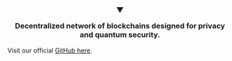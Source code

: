 <h3>
  <p align="center">
    ▼
  </p>
  <p align="center">
 Decentralized network of blockchains designed for privacy and quantum security. 
  </p>
</h3>

Visit our official [GitHub here](https://github.com/luxdefi).
